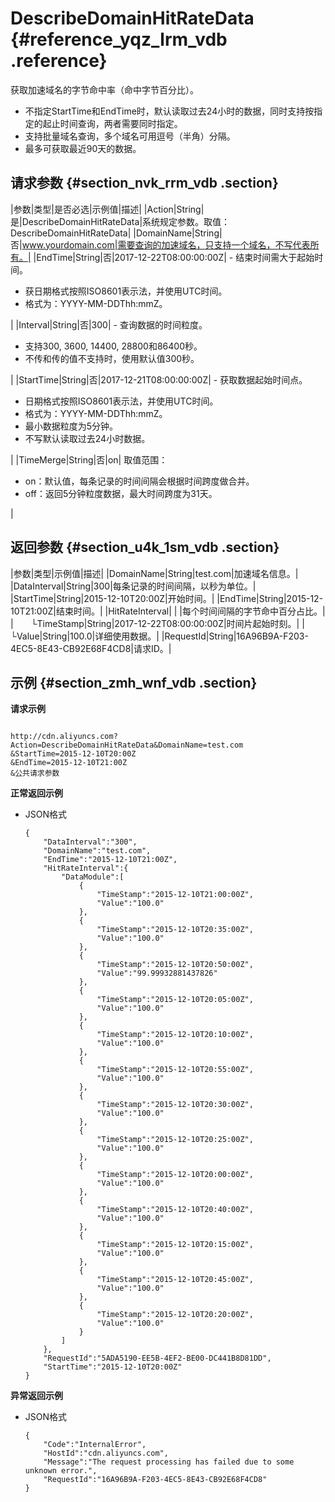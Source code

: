 # DescribeDomainHitRateData {#reference_yqz_lrm_vdb .reference}

获取加速域名的字节命中率（命中字节百分比）。

-   不指定StartTime和EndTime时，默认读取过去24小时的数据，同时支持按指定的起止时间查询，两者需要同时指定。
-   支持批量域名查询，多个域名可用逗号（半角）分隔。
-   最多可获取最近90天的数据。

## 请求参数 {#section_nvk_rrm_vdb .section}

|参数|类型|是否必选|示例值|描述|
|Action|String|是|DescribeDomainHitRateData|系统规定参数。取值：DescribeDomainHitRateData|
|DomainName|String|否|www.yourdomain.com|需要查询的加速域名，只支持一个域名，不写代表所有。|
|EndTime|String|否|2017-12-22T08:00:00:00Z| -   结束时间需大于起始时间。
-   获日期格式按照ISO8601表示法，并使用UTC时间。
-   格式为：YYYY-MM-DDThh:mmZ。

 |
|Interval|String|否|300| -   查询数据的时间粒度。
-   支持300, 3600, 14400, 28800和86400秒。
-   不传和传的值不支持时，使用默认值300秒。

 |
|StartTime|String|否|2017-12-21T08:00:00:00Z| -   获取数据起始时间点。
-   日期格式按照ISO8601表示法，并使用UTC时间。
-   格式为：YYYY-MM-DDThh:mmZ。
-   最小数据粒度为5分钟。
-   不写默认读取过去24小时数据。

 |
|TimeMerge|String|否|on| 取值范围：

 -   on：默认值，每条记录的时间间隔会根据时间跨度做合并。
-   off：返回5分钟粒度数据，最大时间跨度为31天。

 |

## 返回参数 {#section_u4k_1sm_vdb .section}

|参数|类型|示例值|描述|
|DomainName|String|test.com|加速域名信息。|
|DataInterval|String|300|每条记录的时间间隔，以秒为单位。|
|StartTime|String|2015-12-10T20:00Z|开始时间。|
|EndTime|String|2015-12-10T21:00Z|结束时间。|
|HitRateInterval| | |每个时间间隔的字节命中百分占比。|
|  └TimeStamp|String|2017-12-22T08:00:00:00Z|时间片起始时刻。|
|  └Value|String|100.0|详细使用数据。|
|RequestId|String|16A96B9A-F203-4EC5-8E43-CB92E68F4CD8|请求ID。|

## 示例 {#section_zmh_wnf_vdb .section}

**请求示例**

```

http://cdn.aliyuncs.com?Action=DescribeDomainHitRateData&DomainName=test.com
&StartTime=2015-12-10T20:00Z
&EndTime=2015-12-10T21:00Z
&公共请求参数
```

**正常返回示例**

-   JSON格式

    ```
    {
        "DataInterval":"300",
        "DomainName":"test.com",
        "EndTime":"2015-12-10T21:00Z",
        "HitRateInterval":{
            "DataModule":[
                {
                    "TimeStamp":"2015-12-10T21:00:00Z",
                    "Value":"100.0"
                },
                {
                    "TimeStamp":"2015-12-10T20:35:00Z",
                    "Value":"100.0"
                },
                {
                    "TimeStamp":"2015-12-10T20:50:00Z",
                    "Value":"99.99932881437826"
                },
                {
                    "TimeStamp":"2015-12-10T20:05:00Z",
                    "Value":"100.0"
                },
                {
                    "TimeStamp":"2015-12-10T20:10:00Z",
                    "Value":"100.0"
                },
                {
                    "TimeStamp":"2015-12-10T20:55:00Z",
                    "Value":"100.0"
                },
                {
                    "TimeStamp":"2015-12-10T20:30:00Z",
                    "Value":"100.0"
                },
                {
                    "TimeStamp":"2015-12-10T20:25:00Z",
                    "Value":"100.0"
                },
                {
                    "TimeStamp":"2015-12-10T20:00:00Z",
                    "Value":"100.0"
                },
                {
                    "TimeStamp":"2015-12-10T20:40:00Z",
                    "Value":"100.0"
                },
                {
                    "TimeStamp":"2015-12-10T20:15:00Z",
                    "Value":"100.0"
                },
                {
                    "TimeStamp":"2015-12-10T20:45:00Z",
                    "Value":"100.0"
                },
                {
                    "TimeStamp":"2015-12-10T20:20:00Z",
                    "Value":"100.0"
                }
            ]
        },
        "RequestId":"5ADA5190-EE5B-4EF2-BE00-DC441B8D81DD",
        "StartTime":"2015-12-10T20:00Z"
    }
    ```


**异常返回示例**

-   JSON格式

    ```
    {
        "Code":"InternalError",
        "HostId":"cdn.aliyuncs.com",
        "Message":"The request processing has failed due to some unknown error.",
        "RequestId":"16A96B9A-F203-4EC5-8E43-CB92E68F4CD8"
    }
    ```


